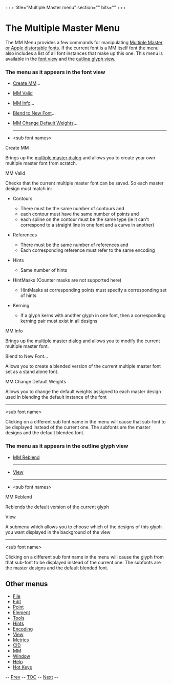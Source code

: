 +++
title="Multiple Master menu"
section=""
bits=""
+++


The Multiple Master Menu
========================

The MM Menu provides a few commands for manipulating [Multiple Master or
Apple distortable fonts](multiplemaster.html#MM). If the current font is
a MM itself font the menu also includes a list of all font instances
that make up this one. This menu is available in the [font
view](mmmenu.html#fontview) and the [outline glyph
view](mmmenu.html#outline-char).

### The menu as it appears in the font view

-   [Create MM](mmmenu.html#Create)...
-   [MM Valid](mmmenu.html#Valid)
-   [MM Info](mmmenu.html#Info)...
-   [Blend to New Font](#NewFont)...
-   [MM Change Default Weights](mmmenu.html#DefWeights)...

    * * * * *

-   \<sub font names\>

Create MM

Brings up the [multiple master dialog](multiplemaster.html) and allows
you to create your own multiple master font from scratch.

MM Valid

Checks that the current multiple master font can be saved. So each
master design must match in:

-   Contours
    -   There must be the same number of contours and
    -   each contour must have the same number of points and
    -   each spline on the contour must be the same type (ie it can't
        correspond to a straight line in one font and a curve in
        another)

-   References
    -   There must be the same number of references and
    -   Each corresponding reference must refer to the same encoding

-   Hints
    -   Same number of hints

-   HintMasks (Counter masks are not supported here)
    -   HintMasks at corresponding points must specify a corresponding
        set of hints

-   Kerning
    -   If a glyph kerns with another glyph in one font, then a
        corresponding kerning pair must exist in all designs

MM Info

Brings up the [multiple master dialog](multiplemaster.html) and allows
you to modify the current multiple master font.

Blend to New Font...

Allows you to create a blended version of the current multiple master
font set as a stand alone font.

MM Change Default Weights

Allows you to change the default weights assigned to each master design
used in blending the default instance of the font

* * * * *

\<sub font name\>

Clicking on a different sub font name in the menu will cause that
sub-font to be displayed instead of the current one. The subfonts are
the master designs and the default blended font.

### The menu as it appears in the outline glyph view

-   [MM Reblend](mmmenu.html#Reblend)

    * * * * *

-   [View](mmmenu.html#View)

    * * * * *

-   \<sub font names\>

MM Reblend

Reblends the default version of the current glyph

View

A submenu which allows you to choose which of the designs of this glyph
you want displayed in the background of the view

* * * * *

\<sub font name\>

Clicking on a different sub font name in the menu will cause the glyph
from that sub-font to be displayed instead of the current one. The
subfonts are the master designs and the default blended font.

Other menus
-----------

-   [File](filemenu.html)
-   [Edit](editmenu.html)
-   [Point](pointmenu.html)
-   [Element](elementmenu.html)
-   [Tools](toolsmenu.html)
-   [Hints](hintsmenu.html)
-   [Encoding](encodingmenu.html)
-   [View](viewmenu.html)
-   [Metrics](metricsmenu.html)
-   [CID](cidmenu.html)
-   [MM](mmmenu.html)
-   [Window](windowmenu.html)
-   [Help](helpmenu.html)
-   [Hot Keys](HotKeys.html)

-- [Prev](cidmenu.html) -- [TOC](overview.html) --
[Next](windowmenu.html) --


